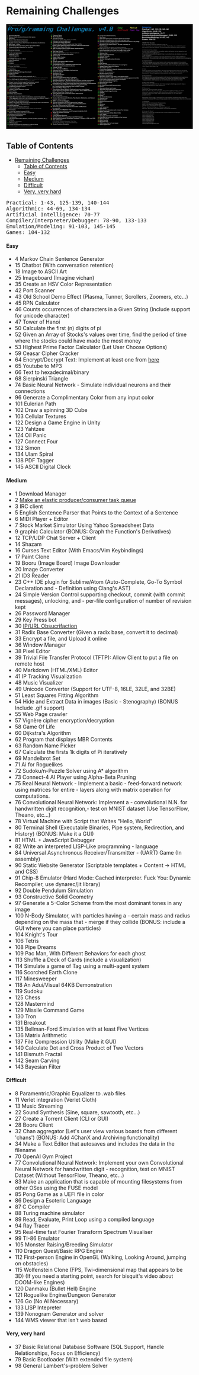 # Remaining Challenges

![Image](v4.jpg "Image")

## Table of Contents

- [Remaining Challenges](#remaining-challenges)
  - [Table of Contents](#table-of-contents)
  - [Easy](#easy)
  - [Medium](#medium)
  - [Difficult](#difficult)
  - [Very, very hard](#very-very-hard)

<pre>
Practical: 1-43, 125-139, 140-144
Algorithmic: 44-69, 134-134
Artificial Intelligence: 70-77
Compiler/Interpreter/Debugger: 78-90, 133-133
Emulation/Modeling: 91-103, 145-145
Games: 104-132
</pre>

#### Easy

- 4 Markov Chain Sentence Generator
- 15 Chatbot
  (With conversation retention)
- 18 Image to ASCII Art
- 25 Imageboard (Imagine vichan)
- 35 Create an HSV Color Representation
- 42 Port Scanner
- 43 Old School Demo Effect (Plasma, Tunner, Scrollers, Zoomers, etc...)
- 45 RPN Calculator
- 46 Counts occurrences of characters in a Given String
  (Include support for unicode character)
- 47 Tower of Hanoi
- 50 Calculate the first (n) digits of pi
- 52 Given an Array of Stocks's values over time, find the period of time where the stocks could have made the most money
- 53 Highest Prime Factor Calculator
  (Let User Choose Options)
- 59 Ceasar Cipher Cracker
- 64 Encrypt/Decrypt Text: Implement at least one from [here](http://rumkin.com/tools/cipher/collection)
- 65 Youtube to MP3
- 66 Text to hexadecimal/binary
- 68 Sierpinski Triangle
- 74 Basic Neural Network - Simulate individual neurons and their connections
- 96 Generate a Complimentary Color from any input color
- 101 Eulerian Path
- 102 Draw a spinning 3D Cube
- 103 Cellular Textures
- 122 Design a Game Engine in Unity
- 123 Yahtzee
- 124 Oil Panic
- 127 Connect Four
- 132 Simon
- 134 Ulam Spiral
- 138 PDF Tagger
- 145 ASCII Digital Clock

#### Medium

- 1 Download Manager
- 2 [Make an elastic producer/consumer task queue](https://www.youtube.com/watch?v=VXJSJ6c3ZIs)
- 3 IRC client
- 5 English Sentence Parser that Points to the Context of a Sentence
- 6 MIDI Player + Editor
- 7 Stock Market Simulator Using Yahoo Spreadsheet Data
- 9 graphic Calculator
  (BONUS: Graph the Function's Derivatives)
- 12 TCP/UDP Chat Server + Client
- 14 Shazam
- 16 Curses Text Editor
  (With Emacs/Vim Keybindings)
- 17 Paint Clone
- 19 Booru (Image Board) Image Downloader
- 20 Image Converter
- 21 ID3 Reader
- 23 C++ IDE plugin for Sublime/Atom
  (Auto-Complete, Go-To Symbol Declaration and - Definition using Clang's AST)
- 24 Simple Version Control supporting checkout, commit (with commit messages), unlocking, and - per-file configuration of number of revision kept
- 26 Password Manager
- 29 Key Press bot
- 30 [IP/URL Obsucrifaction](http://www.pc-help.org/obscure.htm)
- 31 Radix Base Converter (Given a radix base, convert it to decimal)
- 33 Encrypt a file, and Upload it online
- 36 Window Manager
- 38 Pixel Editor
- 39 Trivial File Transfer Protocol (TFTP): Allow Client to put a file on remote host
- 40 Markdown (HTML/XML) Editor
- 41 IP Tracking Visualization
- 48 Music Visualizer
- 49 Unicode Converter
  (Support for UTF-8, 16LE, 32LE, and 32BE)
- 51 Least Squares Fitting Algorithm
- 54 Hide and Extract Data in images (Basic - Stenography)
  (BONUS Include .gif support)
- 55 Web Page crawler
- 57 Vignère cipher encryption/decryption
- 58 Game Of Life
- 60 Dijkstra's Algorithm
- 62 Program that displays MBR Contents
- 63 Random Name Picker
- 67 Calculate the firsts 1k digits of Pi iteratively
- 69 Mandelbrot Set
- 71 Ai for Roguelikes
- 72 Sudoku/n-Puzzle Solver using A\* algorithm
- 73 Connect-4 AI Player using Alpha-Beta Pruning
- 75 Real Neural Network - Implement a basic - feed-forward network using matrices for entire - layers along with matrix operation for computations.
- 76 Convolutional Neural Network: Implement a - convolutional N.N. for handwritten digit recognition,- test on MNIST dataset (Use TensorFlow, Theano, etc...)
- 78 Virtual Machine with Script that Writes "Hello, World"
- 80 Terminal Shell (Executable Binaries, Pipe system, Redirection, and History)
  (BONUS: Make it a GUI)
- 81 HTML + JavaScript Debugger
- 82 Write an interpreted LISP-Like programming - language
- 84 Universal Asynchronous Receiver/Transmitter - (UART) Game (In assembly)
- 90 Static Website Generator (Scriptable templates + Content -> HTML and CSS)
- 91 Chip-8 Emulator
  (Hard Mode: Cached interpreter. Fuck You: Dynamic Recompiler, use dynarec/jit library)
- 92 Double Pendulum Simulation
- 93 Constructive Solid Geometry
- 97 Generate a 5-Color Scheme from the most dominant tones in any image
- 100 N-Body Simulator, with particles having a - certain mass and radius depending on the mass that - merge if they collide
  (BONUS: include a GUI where you can place particles)
- 104 Knight's Tour
- 106 Tetris
- 108 Pipe Dreams
- 109 Pac Man, With Different Behaviors for each ghost
- 113 Shuffle a Deck of Cards
  (include a visualization)
- 114 Simulate a game of Tag using a multi-agent system
- 116 Scorched Earth Clone
- 117 Minesweeper
- 118 An Adui/Visual 64KB Demonstration
- 119 Sudoku
- 125 Chess
- 128 Mastermind
- 129 Missile Command Game
- 130 Tron
- 131 Breakout
- 135 Bellman-Ford Simulation with at least Five Vertices
- 136 Matrix Arithmetic
- 137 File Compression Utility (Make it GUI)
- 140 Calculate Dot and Cross Product of Two Vectors
- 141 Bismuth Fractal
- 142 Seam Carving
- 143 Bayesian Filter

#### Difficult

- 8 Paramentric/Graphic Equalizer to .wab files
- 11 Verlet integration (Verlet Cloth)
- 13 Music Streaming
- 22 Sound Synthesis (Sine, square, sawtooth, etc...)
- 27 Create a Torrent Client (CLI or GUI)
- 28 Booru Client
- 32 Chan aggregator (Let's user view various boards from different 'chans')
  (BONUS: Add 4ChanX and Archiving functionality)
- 34 Make a Text Editor that autosaves and includes the data in the filename
- 70 OpenAI Gym Project
- 77 Convolutional Neural Network: Implement your own Convolutional Neural Network for handwritten digit - recognition, test on MNIST Dataset (Without TensorFlow, Theano, etc...)
- 83 Make an application that is capable of mounting filesystems from other OSes using the FUSE model
- 85 Pong Game as a UEFI file in color
- 86 Design a Esoteric Language
- 87 C Compiler
- 88 Turing machine simulator
- 89 Read, Evaluate, Print Loop using a compiled language
- 94 Ray Tracer
- 95 Real-time fast Fourier Transform Spectrum Visualiser
- 99 TI-86 Emulator
- 105 Monster Raising/Breeding Simulator
- 110 Dragon Quest/Basic RPG Engine
- 112 First-person Engine in OpenGL (Walking, Looking Around, jumping on obstacles)
- 115 Wolfenstein Clone (FPS, Twi-dimensional map that appears to be 3D)
  (If you need a starting point, search for bisquit's video about DOOM-like Engines)
- 120 Danmaku (Bullet Hell) Engine
- 121 Roguelike Engine/Dungeon Generator
- 126 Go (No AI Necessary)
- 133 LISP Intepreter
- 139 Nonogram Generator and solver
- 144 WMS viewer that isn't web based

#### Very, very hard

- 37 Basic Relational Database Software
  (SQL Support, Handle Relationships, Focus on Efficiency)
- 79 Basic Bootloader
  (With extended file system)
- 98 General Lambert's-problem Solver
